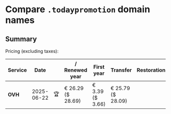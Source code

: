 # Compare `.todaypromotion` domain names

## Summary

Pricing (excluding taxes):

| Service | Date |  | / Renewed year | First year | Transfer | Restoration |
|--|--|--|--|--|--|--|
| **OVH** | 2025-06-22 | 🏆 | € 26.29<br>($ 28.69) | € 3.39<br>($ 3.66) | € 25.79<br>($ 28.09) |  |
